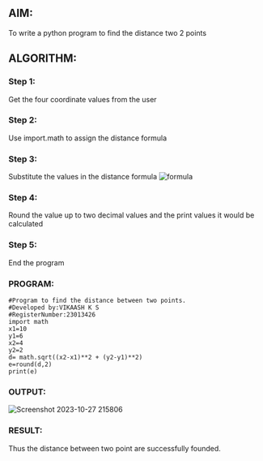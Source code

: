 ## AIM:
To write a python program to find the distance two 2 points
## ALGORITHM:
### Step 1: 
Get the four coordinate values from the user
### Step 2: 
Use import.math to assign the distance formula
### Step 3:
Substitute the values in the distance formula  ![formula](/formula.JPG)
### Step 4: 
Round the value up to two decimal values and the print values it would be calculated
### Step 5: 
End the program
### PROGRAM:
~~~
#Program to find the distance between two points.
#Developed by:VIKAASH K S
#RegisterNumber:23013426
import math
x1=10
y1=6
x2=4
y2=2
d= math.sqrt((x2-x1)**2 + (y2-y1)**2)
e=round(d,2)
print(e)
~~~  
### OUTPUT:
![Screenshot 2023-10-27 215806](https://github.com/Vikaash19/DISTANCE-BETWEEN-TWO-POINTS/assets/148514589/c1e2fb71-3a52-42d6-a882-f25e6c3f3851)

### RESULT:
Thus the distance between two point are successfully founded.
